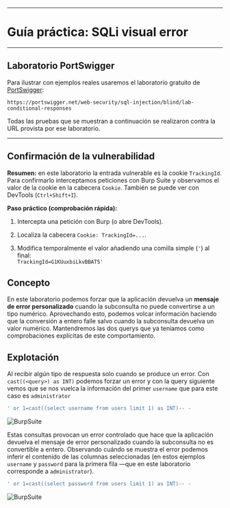 
---
# Guía práctica: SQLi visual error
---

## Laboratorio PortSwigger

Para ilustrar con ejemplos reales usaremos el laboratorio gratuito de [PortSwigger](https://portswigger.net/web-security/sql-injection/blind/lab-conditional-responses):

`https://portswigger.net/web-security/sql-injection/blind/lab-conditional-responses`

Todas las pruebas que se muestran a continuación se realizaron contra la URL provista por ese laboratorio.

---

## Confirmación de la vulnerabilidad

**Resumen:** en este laboratorio la entrada vulnerable es la cookie `TrackingId`. Para confirmarlo interceptamos peticiones con Burp Suite y observamos el valor de la cookie en la cabecera `Cookie`. También se puede ver con DevTools (`Ctrl+Shift+I`).

**Paso práctico (comprobación rápida):**

1. Intercepta una petición con Burp (o abre DevTools).
    
2. Localiza la cabecera `Cookie: TrackingId=...`.
    
3. Modifica temporalmente el valor añadiendo una comilla simple (`'`) al final:  
    `TrackingId=G1KUuxbiLkvBBAT5'`


## Concepto

En este laboratorio podemos forzar que la aplicación devuelva un **mensaje de error personalizado** cuando la subconsulta no puede convertirse a un tipo numérico. Aprovechando esto, podemos volcar información haciendo que la conversión a entero falle salvo cuando la subconsulta devuelva un valor numérico. Mantendremos las dos querys que ya teníamos como comprobaciones explícitas de este comportamiento.



## Explotación

Al recibir algún tipo de respuesta solo cuando se produce un error. Con `cast((<query>) as INT)` podemos forzar un error y con la query siguiente vemos que se nos vuelca la información del primer `username` que para este caso es `administrator`

```SQL
' or 1=cast((select username from users limit 1) as INT)-- -
```

![BurpSuite](./Imágenes/burp_23.png)

Estas consultas provocan un error controlado que hace que la aplicación devuelva el mensaje de error personalizado cuando la subconsulta no es convertible a entero. Observando cuándo se muestra el error podemos inferir el contenido de las columnas seleccionadas (en estos ejemplos `username` y `password` para la primera fila —que en este laboratorio corresponde a `administrator`).

```SQL
' or 1=cast((select password from users limit 1) as INT)-- -
```

![BurpSuite](./Imágenes/burp_24.png)

